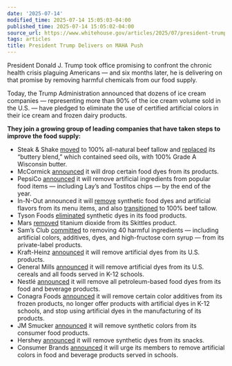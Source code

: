 ```yaml
---
date: '2025-07-14'
modified_time: 2025-07-14 15:05:03-04:00
published_time: 2025-07-14 15:05:02-04:00
source_url: https://www.whitehouse.gov/articles/2025/07/president-trump-delivers-on-maha-push/
tags: articles
title: President Trump Delivers on MAHA Push
---
```

 
President Donald J. Trump took office promising to confront the chronic
health crisis plaguing Americans — and six months later, he is
delivering on that promise by removing harmful chemicals from our food
supply.

Today, the Trump Administration announced that dozens of ice cream
companies — representing more than 90% of the ice cream volume sold in
the U.S. — have pledged to eliminate the use of certified artificial
colors in their ice cream and frozen dairy products.

**They join a growing group of leading companies that have taken steps
to improve the food supply:**

-   Steak & Shake
    [moved](https://www.qsrmagazine.com/news/steak-n-shake-moving-to-100-percent-beef-tallow-in-restaurants/)
    to 100% all-natural beef tallow and
    [replaced](https://x.com/SteaknShake/status/1900302637926670442) its
    “buttery blend,” which contained seed oils, with 100% Grade A
    Wisconsin butter.
-   McCormick
    [announced](https://www.foxbusiness.com/economy/mccormick-dropping-food-dyes-under-pressure-from-rfk-jr-us-regulators)
    it will drop certain food dyes from its products.
-   PepsiCo
    [announced](https://www.foxnews.com/food-drink/pepsico-remove-artificial-ingredients-popular-food-items-end-2025)
    it will remove artificial ingredients from popular food items —
    including Lay’s and Tostitos chips — by the end of the year.
-   In-N-Out announced it will
    [remove](https://www.goodmorningamerica.com/food/story/removing-artificial-food-dyes-menu-items-121876249)
    synthetic food dyes and artificial flavors from its menu items, and
    also
    [transitioned](https://x.com/innoutburger_/status/1907085545542701520?lang=en)
    to 100% beef tallow.
-   Tyson Foods
    [eliminated](https://www.reuters.com/business/retail-consumer/tyson-foods-reformulates-food-products-eliminate-synthetic-dyes-ceo-says-2025-05-05/)
    synthetic dyes in its food products.
-   Mars
    [removed](https://nypost.com/2025/05/28/lifestyle/popular-rainbow-candy-just-got-a-major-ingredient-change-as-skittles-drops-additive/)
    titanium dioxide from its Skittles product.
-   Sam’s Club
    [committed](https://www.foxnews.com/food-drink/sams-club-nearly-done-plan-remove-40-harmful-ingredients-from-food-drink)
    to removing 40 harmful ingredients — including artificial colors,
    additives, dyes, and high-fructose corn syrup — from its
    private-label products.
-   Kraft-Heinz
    [announced](https://apnews.com/article/kraft-heinz-dye-ketchup-70a48b9af69583e24755392daf9f1a4a)
    it will remove artificial dyes from its U.S. products.
-   General Mills
    [announced](https://apnews.com/article/kraft-heinz-dye-ketchup-70a48b9af69583e24755392daf9f1a4a)
    it will remove artificial dyes from its U.S. cereals and all foods
    served in K-12 schools.
-   Nestlé
    [announced](https://www.nestleusa.com/media/pressreleases/eliminate-use-fdc-colors)
    it will remove all petroleum-based food dyes from its food and
    beverage products.
-   Conagra Foods
    [announced](https://www.wsj.com/business/retail/conagra-brands-to-remove-certain-color-additives-across-portfolio-75e9c83d?gaa_at=eafs&gaa_n=ASWzDAgwDWwkKmJkL8q9LWWEl1VAQlI0LxGt8miFbuxWaWq9aiaM3Kj9WQz1&gaa_ts=685c4fb4&gaa_sig=N4KfCVlMJMu7xKW-nLUmrXewQKCRufQ5bsYshm2Z1Hqeb5MEOWWUqiIKgOsYsiOx1ot9_qjqYhJTAMc747Rwag%3D%3D)
    it will remove certain color additives from its frozen products, no
    longer offer products with artificial dyes in K-12 schools, and stop
    using artificial dyes in the manufacturing of its products.
-   JM Smucker
    [announced](https://www.fooddive.com/news/jm-smucker-latest-food-maker-to-commit-to-removing-artifical-dyes/751805/)
    it will remove synthetic colors from its consumer food products.
-   Hershey
    [announced](https://www.bloomberg.com/news/articles/2025-07-01/hershey-to-remove-synthetic-dyes-from-its-snacks-by-end-of-2027?srnd=homepage-canada)
    it will remove synthetic dyes from its snacks.
-   Consumer Brands
    [announced](https://www.morningstar.com/news/dow-jones/202507116834/consumer-brands-association-urges-companies-to-remove-certified-colors)
    it will urge its members to remove artificial colors in food and
    beverage products served in schools.
